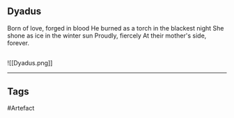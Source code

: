 ## Dyadus
Born of love, forged in blood
He burned as a torch in the blackest night
She shone as ice in the winter sun
Proudly, fiercely
At their mother's side, forever.
## 
![[Dyadus.png]]

---
## Tags
#Artefact